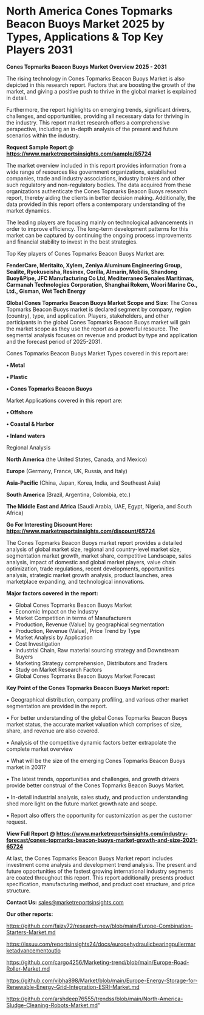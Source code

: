 # North America Cones Topmarks Beacon Buoys Market 2025 by Types, Applications & Top Key Players 2031

<Strong> Cones Topmarks Beacon Buoys Market Overview 2025 - 2031</strong>

The rising technology in Cones Topmarks Beacon Buoys Market is also depicted in this research report. Factors that are boosting the growth of the market, and giving a positive push to thrive in the global market is explained in detail.

Furthermore, the report highlights on emerging trends, significant drivers, challenges, and opportunities, providing all necessary data for thriving in the industry. This report market research offers a comprehensive perspective, including an in-depth analysis of the present and future scenarios within the industry.

<strong>Request Sample Report @ <a href=https://www.marketreportsinsights.com/sample/65724>https://www.marketreportsinsights.com/sample/65724</a></strong>

The market overview included in this report provides information from a wide range of resources like government organizations, established companies, trade and industry associations, industry brokers and other such regulatory and non-regulatory bodies. The data acquired from these organizations authenticate the Cones Topmarks Beacon Buoys research report, thereby aiding the clients in better decision making. Additionally, the data provided in this report offers a contemporary understanding of the market dynamics.

The leading players are focusing mainly on technological advancements in order to improve efficiency. The long-term development patterns for this market can be captured by continuing the ongoing process improvements and financial stability to invest in the best strategies.

Top Key players of Cones Topmarks Beacon Buoys Market are:

<strong>FenderCare, Meritaito, Xylem, Zeniya Aluminum Engineering Group, Sealite, Ryokuseisha, Resinex, Corilla, Almarin, Mobilis, Shandong Buoy&Pipe, JFC Manufacturing Co Ltd, Mediterraneo Senales Maritimas, Carmanah Technologies Corporation, Shanghai Rokem, Woori Marine Co., Ltd., Gisman, Wet Tech Energy</strong>

<strong><b>Global Cones Topmarks Beacon Buoys Market Scope and Size:</b></strong>
The Cones Topmarks Beacon Buoys market is declared segment by company, region (country), type, and application. Players, stakeholders, and other participants in the global Cones Topmarks Beacon Buoys market will gain the market scope as they use the report as a powerful resource. The segmental analysis focuses on revenue and product by type and application and the forecast period of 2025-2031.

Cones Topmarks Beacon Buoys Market Types covered in this report are:

<strong>• Metal

• Plastic

• Cones Topmarks Beacon Buoys</strong>

Market Applications covered in this report are:

<strong>• Offshore

• Coastal & Harbor

• Inland waters</strong> 

Regional Analysis

<strong>North America</strong> (the United States, Canada, and Mexico)

<strong>Europe</strong> (Germany, France, UK, Russia, and Italy)

<strong>Asia-Pacific</strong> (China, Japan, Korea, India, and Southeast Asia)

<strong>South America</strong> (Brazil, Argentina, Colombia, etc.)

<strong>The Middle East and Africa</strong> (Saudi Arabia, UAE, Egypt, Nigeria, and South Africa)

<strong>Go For Interesting Discount Here: <a href=https://www.marketreportsinsights.com/discount/65724>https://www.marketreportsinsights.com/discount/65724</a></strong>

The Cones Topmarks Beacon Buoys market report provides a detailed analysis of global market size, regional and country-level market size, segmentation market growth, market share, competitive Landscape, sales analysis, impact of domestic and global market players, value chain optimization, trade regulations, recent developments, opportunities analysis, strategic market growth analysis, product launches, area marketplace expanding, and technological innovations.

<strong><b>Major factors covered in the report:</b></strong>
<ul>
  <li>Global Cones Topmarks Beacon Buoys Market </li>
  <li>Economic Impact on the Industry</li>
  <li>Market Competition in terms of Manufacturers</li>
  <li>Production, Revenue (Value) by geographical segmentation</li>
  <li>Production, Revenue (Value), Price Trend by Type</li>
  <li>Market Analysis by Application</li>
  <li>Cost Investigation</li>
  <li>Industrial Chain, Raw material sourcing strategy and Downstream Buyers</li>
  <li>Marketing Strategy comprehension, Distributors and Traders</li>
  <li>Study on Market Research Factors</li>
  <li>Global Cones Topmarks Beacon Buoys Market Forecast</li>
</ul>

<strong><b>Key Point of the Cones Topmarks Beacon Buoys Market report:</b></strong>

• Geographical distribution, company profiling, and various other market segmentation are provided in the report.

• For better understanding of the global Cones Topmarks Beacon Buoys market status, the accurate market valuation which comprises of size, share, and revenue are also covered.

• Analysis of the competitive dynamic factors better extrapolate the complete market overview

• What will be the size of the emerging Cones Topmarks Beacon Buoys market in 2031?

• The latest trends, opportunities and challenges, and growth drivers provide better construal of the Cones Topmarks Beacon Buoys Market.

• In-detail industrial analysis, sales study, and production understanding shed more light on the future market growth rate and scope.

• Report also offers the opportunity for customization as per the customer request.

<strong><b>View Full Report @ <a href=https://www.marketreportsinsights.com/industry-forecast/cones-topmarks-beacon-buoys-market-growth-and-size-2021-65724>https://www.marketreportsinsights.com/industry-forecast/cones-topmarks-beacon-buoys-market-growth-and-size-2021-65724</a></b></strong>


At last, the Cones Topmarks Beacon Buoys Market report includes investment come analysis and development trend analysis. The present and future opportunities of the fastest growing international industry segments are coated throughout this report. This report additionally presents product specification, manufacturing method, and product cost structure, and price structure.

<strong>Contact Us:</strong>
sales@marketreportsinsights.com

<strong>Our other reports:</strong>

<a href=https://github.com/faizy72/research-new/blob/main/Europe-Combination-Starters-Market.md>https://github.com/faizy72/research-new/blob/main/Europe-Combination-Starters-Market.md</a>

<a href=https://issuu.com/reportsinsights24/docs/europehydraulicbearingpullermarketadvancementoutlo>https://issuu.com/reportsinsights24/docs/europehydraulicbearingpullermarketadvancementoutlo</a>

<a href=https://github.com/cargo4256/Marketing-trend/blob/main/Europe-Road-Roller-Market.md>https://github.com/cargo4256/Marketing-trend/blob/main/Europe-Road-Roller-Market.md</a>

<a href=https://github.com/vibha898/Market/blob/main/Europe-Energy-Storage-for-Renewable-Energy-Grid-Integration-ESRI-Market.md>https://github.com/vibha898/Market/blob/main/Europe-Energy-Storage-for-Renewable-Energy-Grid-Integration-ESRI-Market.md</a>

<a href=https://github.com/arshdeep76555/trendss/blob/main/North-America-Sludge-Cleaning-Robots-Market.md>https://github.com/arshdeep76555/trendss/blob/main/North-America-Sludge-Cleaning-Robots-Market.md</a>"
